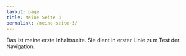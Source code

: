 ```yaml
---
layout: page
title: Meine Seite 3
permalink: /meine-seite-3/
---
```


Das ist meine erste Inhaltsseite. Sie dient in erster Linie zum Test der Navigation.